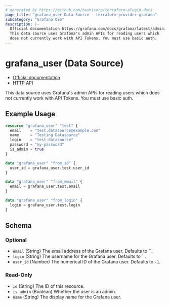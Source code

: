 ```yaml
---
# generated by https://github.com/hashicorp/terraform-plugin-docs
page_title: "grafana_user Data Source - terraform-provider-grafana"
subcategory: "Grafana OSS"
description: |-
  Official documentation https://grafana.com/docs/grafana/latest/administration/user-management/server-user-management/HTTP API https://grafana.com/docs/grafana/latest/developers/http_api/user/
  This data source uses Grafana's admin APIs for reading users which
  does not currently work with API Tokens. You must use basic auth.
---
```


# grafana_user (Data Source)

* [Official documentation](https://grafana.com/docs/grafana/latest/administration/user-management/server-user-management/)
* [HTTP API](https://grafana.com/docs/grafana/latest/developers/http_api/user/)

This data source uses Grafana's admin APIs for reading users which
does not currently work with API Tokens. You must use basic auth.

## Example Usage

```terraform
resource "grafana_user" "test" {
  email    = "test.datasource@example.com"
  name     = "Testing Datasource"
  login    = "test-datasource"
  password = "my-password"
  is_admin = true
}

data "grafana_user" "from_id" {
  user_id = grafana_user.test.user_id
}

data "grafana_user" "from_email" {
  email = grafana_user.test.email
}

data "grafana_user" "from_login" {
  login = grafana_user.test.login
}
```

<!-- schema generated by tfplugindocs -->
## Schema

### Optional

- `email` (String) The email address of the Grafana user. Defaults to ``.
- `login` (String) The username for the Grafana user. Defaults to ``.
- `user_id` (Number) The numerical ID of the Grafana user. Defaults to `-1`.

### Read-Only

- `id` (String) The ID of this resource.
- `is_admin` (Boolean) Whether the user is an admin.
- `name` (String) The display name for the Grafana user.
